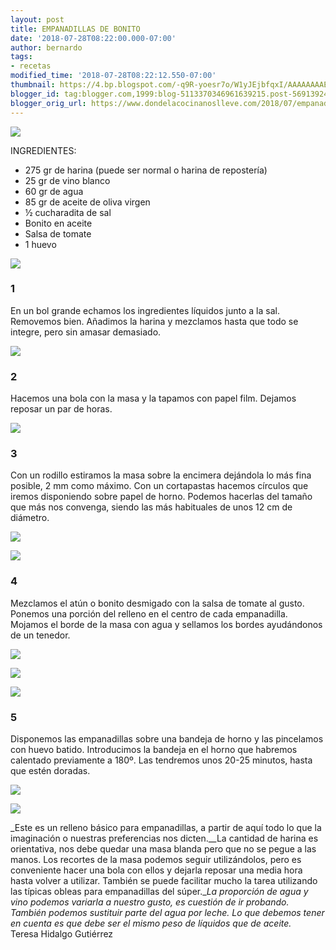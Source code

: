 ```yaml
---
layout: post
title: EMPANADILLAS DE BONITO
date: '2018-07-28T08:22:00.000-07:00'
author: bernardo
tags:
- recetas
modified_time: '2018-07-28T08:22:12.550-07:00'
thumbnail: https://4.bp.blogspot.com/-q9R-yoesr7o/W1yJEjbfqxI/AAAAAAAAETs/dkQFO_70aWwupM1q29oUWnF2aGElgKFdACLcBGAs/s72-c/00%2Baa.JPG
blogger_id: tag:blogger.com,1999:blog-5113370346961639215.post-5691392424186563405
blogger_orig_url: https://www.dondelacocinanoslleve.com/2018/07/empanadillas-de-bonito.html
---
```


  

![](https://4.bp.blogspot.com/-q9R-yoesr7o/W1yJEjbfqxI/AAAAAAAAETs/dkQFO_70aWwupM1q29oUWnF2aGElgKFdACLcBGAs/s400/00%2Baa.JPG)

  
INGREDIENTES:
* 275 gr de harina (puede ser normal o harina de repostería)
* 25 gr de vino blanco
* 60 gr de agua
* 85 gr de aceite de oliva virgen
* ½ cucharadita de sal
* Bonito en aceite
* Salsa de tomate
* 1 huevo

  

![](https://2.bp.blogspot.com/-echme8DouMk/W1yJLPuZ5nI/AAAAAAAAETw/LVT_1xlo6n0T6pBMWgaYA_HDUYvYICtsACLcBGAs/s320/01.JPG)

  

### 1

En un bol grande echamos los ingredientes líquidos junto a la sal. Removemos bien. Añadimos la harina y mezclamos hasta que todo se integre, pero sin amasar demasiado.  

![](https://3.bp.blogspot.com/-QZh29dMXcEE/W1yJQQtoijI/AAAAAAAAET0/H3h0go6YbX4yl_yv7zTR_QhFsm7ZhPwyACLcBGAs/s320/02.JPG)

  

### 2

Hacemos una bola con la masa y la tapamos con papel film. Dejamos reposar un par de horas.  

![](https://1.bp.blogspot.com/-sgcSV_Tg9MA/W1yJUWfXhHI/AAAAAAAAET8/SnxHMzLxlIs9saKEZidQTegPr1lfITFBgCLcBGAs/s320/03.JPG)

  

### 3

Con un rodillo estiramos la masa sobre la encimera dejándola lo más fina posible, 2 mm como máximo. Con un cortapastas hacemos círculos que iremos disponiendo sobre papel de horno. Podemos hacerlas del tamaño que más nos convenga, siendo las más habituales de unos 12 cm de diámetro.  

![](https://3.bp.blogspot.com/-_BHztH_Bj-E/W1yJa-hi0WI/AAAAAAAAEUA/fc-6DNBa6CI_8XYrHIZXYM7_LU7f54UHACLcBGAs/s320/05.JPG)

  

![](https://4.bp.blogspot.com/-6UHRD0MfMlQ/W1yJgKiwbRI/AAAAAAAAEUE/d2W8H-AW8-A4gzu_PIdvq8yQvxb36v02gCLcBGAs/s320/06.JPG)

  

### 4

Mezclamos el atún o bonito desmigado con la salsa de tomate al gusto. Ponemos una porción del relleno en el centro de cada empanadilla. Mojamos el borde de la masa con agua y sellamos los bordes ayudándonos de un tenedor.  

![](https://2.bp.blogspot.com/-MdZ5PwGMkO8/W1yJmR3TiHI/AAAAAAAAEUI/6ytv1F2lrZ8FeVadN1btjeAaqz73NCRpQCLcBGAs/s320/04.JPG)

  

![](https://3.bp.blogspot.com/-AKV_FJgXQ04/W1yJqgnL1BI/AAAAAAAAEUQ/4JvQCFcsyHgnx2d7UshL4xIl4EMwyjyzACLcBGAs/s320/08.JPG)

  

![](https://2.bp.blogspot.com/-hIbVJ9bQXi8/W1yJuYrq6SI/AAAAAAAAEUU/pbn0_FazvCULThznDUJAvaY5LrjXsvJIgCLcBGAs/s320/09.JPG)

  

### 5

Disponemos las empanadillas sobre una bandeja de horno y las pincelamos con huevo batido. Introducimos la bandeja en el horno que habremos calentado previamente a 180º. Las tendremos unos 20-25 minutos, hasta que estén doradas.  

![](https://2.bp.blogspot.com/-LWofw9qDdvU/W1yJ1QdohGI/AAAAAAAAEUc/ZhBwaKJzu8o9js9CwEitAwrVch9C1PxqgCLcBGAs/s320/10.JPG)

  
  

![](https://3.bp.blogspot.com/-4vRFlhcoFfs/W1yJ8PwW9eI/AAAAAAAAEUo/K7Qq6PEaLyMomdJFXfzeogcKGhyH2NvGgCLcBGAs/s320/11.JPG)

  
_Este es un relleno básico para empanadillas, a partir de aquí todo lo que la imaginación o nuestras preferencias nos dicten.__La cantidad de harina es orientativa, nos debe quedar una masa blanda pero que no se pegue a las manos. Los recortes de la masa podemos seguir utilizándolos, pero es conveniente hacer una bola con ellos y dejarla reposar una media hora hasta volver a utilizar. También se puede facilitar mucho la tarea utilizando las típicas obleas para empanadillas del súper.__La proporción de agua y vino podemos variarla a nuestro gusto, es cuestión de ir probando. También podemos sustituir parte del agua por leche. Lo que debemos tener en cuenta es que debe ser el mismo peso de líquidos que de aceite._  
Teresa Hidalgo Gutiérrez
